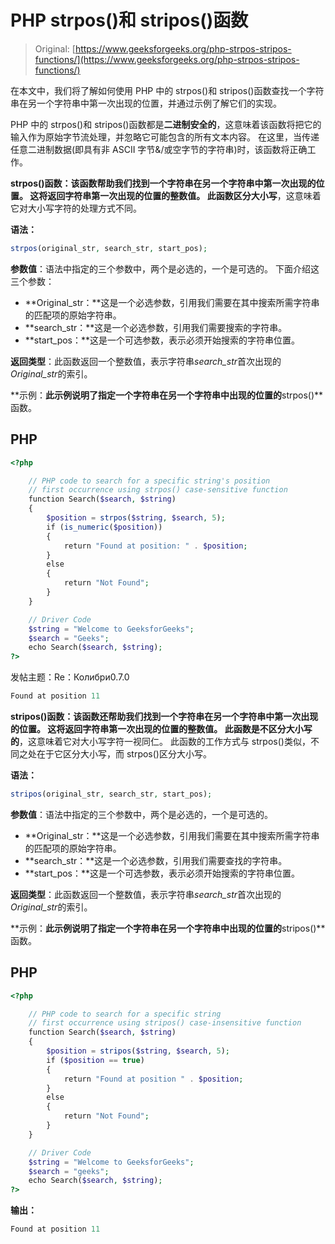 # PHP strpos()和 stripos()函数

> Original: [https://www.geeksforgeeks.org/php-strpos-stripos-functions/](https://www.geeksforgeeks.org/php-strpos-stripos-functions/)

在本文中，我们将了解如何使用 PHP 中的 strpos()和 stripos()函数查找一个字符串在另一个字符串中第一次出现的位置，并通过示例了解它们的实现。

PHP 中的 strpos()和 stripos()函数都是**二进制安全的**，这意味着该函数将把它的输入作为原始字节流处理，并忽略它可能包含的所有文本内容。 在这里，当传递任意二进制数据(即具有非 ASCII 字节&/或空字节的字符串)时，该函数将正确工作。

**strpos()函数：**该函数帮助我们找到一个字符串在另一个字符串中第一次出现的位置。 这将返回字符串第一次出现的位置的整数值。 此函数区分**大小写**，这意味着它对大小写字符的处理方式不同。

**语法：**

```php
strpos(original_str, search_str, start_pos);
```

**参数值**：语法中指定的三个参数中，两个是必选的，一个是可选的。 下面介绍这三个参数：

*   **Original_str：**这是一个必选参数，引用我们需要在其中搜索所需字符串的匹配项的原始字符串。
*   **search_str：**这是一个必选参数，引用我们需要搜索的字符串。
*   **start_pos：**这是一个可选参数，表示必须开始搜索的字符串位置。

**返回类型**：此函数返回一个整数值，表示字符串*search_str*首次出现的*Original_str*的索引。

**示例：**此示例说明了指定一个字符串在另一个字符串中出现的位置的**strpos()**函数。

## PHP

```php
<?php

    // PHP code to search for a specific string's position
    // first occurrence using strpos() case-sensitive function
    function Search($search, $string)
    {
        $position = strpos($string, $search, 5);
        if (is_numeric($position))
        {
            return "Found at position: " . $position;
        }
        else
        {
            return "Not Found";
        }
    }

    // Driver Code
    $string = "Welcome to GeeksforGeeks";
    $search = "Geeks";
    echo Search($search, $string);
?>
```

发帖主题：Re：Колибри0.7.0

```php
Found at position 11
```

**stripos()函数：**该函数还帮助我们找到一个字符串在另一个字符串中第一次出现的位置。 这将返回字符串第一次出现的位置的整数值。 此函数是**不区分大小写的**，这意味着它对大小写字符一视同仁。 此函数的工作方式与 strpos()类似，不同之处在于它区分大小写，而 strpos()区分大小写。

**语法：**

```php
stripos(original_str, search_str, start_pos);
```

**参数值**：语法中指定的三个参数中，两个是必选的，一个是可选的。

*   **Original_str：**这是一个必选参数，引用我们需要在其中搜索所需字符串的匹配项的原始字符串。
*   **search_str：**这是一个必选参数，引用我们需要查找的字符串。
*   **start_pos：**这是一个可选参数，表示必须开始搜索的字符串位置。

**返回类型**：此函数返回一个整数值，表示字符串*search_str*首次出现的*Original_str*的索引。

**示例：**此示例说明了指定一个字符串在另一个字符串中出现的位置的**stripos()**函数。

## PHP

```php
<?php

    // PHP code to search for a specific string
    // first occurrence using stripos() case-insensitive function
    function Search($search, $string)
    {
        $position = stripos($string, $search, 5);
        if ($position == true)
        {
            return "Found at position " . $position;
        }
        else
        {
            return "Not Found";
        }
    }

    // Driver Code
    $string = "Welcome to GeeksforGeeks";
    $search = "geeks";
    echo Search($search, $string);
?>
```

**输出：**

```php
Found at position 11
```